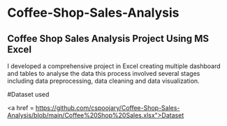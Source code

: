 # Coffee-Shop-Sales-Analysis
## Coffee Shop Sales Analysis Project Using  MS Excel

I developed a comprehensive project in Excel creating multiple dashboard and tables to analyse the data this process involved several stages including data preprocessing, data cleaning and data visualization.

#Dataset used

<a href = https://github.com/cspoojary/Coffee-Shop-Sales-Analysis/blob/main/Coffee%20Shop%20Sales.xlsx">Dataset</a>
